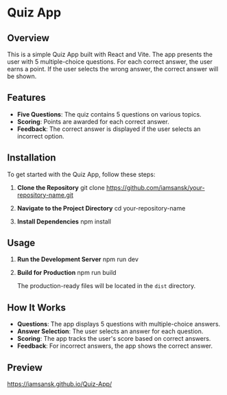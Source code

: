 # Quiz App

## Overview

This is a simple Quiz App built with React and Vite. The app presents the user with 5 multiple-choice questions. For each correct answer, the user earns a point. If the user selects the wrong answer, the correct answer will be shown. 

## Features

- **Five Questions**: The quiz contains 5 questions on various topics.
- **Scoring**: Points are awarded for each correct answer.
- **Feedback**: The correct answer is displayed if the user selects an incorrect option.

## Installation

To get started with the Quiz App, follow these steps:

1. **Clone the Repository**
   git clone https://github.com/iamsansk/your-repository-name.git

2. **Navigate to the Project Directory**
   cd your-repository-name

3. **Install Dependencies**
   npm install

## Usage

1. **Run the Development Server**
   npm run dev

2. **Build for Production**
   npm run build

   The production-ready files will be located in the `dist` directory.

## How It Works

- **Questions**: The app displays 5 questions with multiple-choice answers.
- **Answer Selection**: The user selects an answer for each question.
- **Scoring**: The app tracks the user's score based on correct answers.
- **Feedback**: For incorrect answers, the app shows the correct answer.
## Preview
   https://iamsansk.github.io/Quiz-App/
